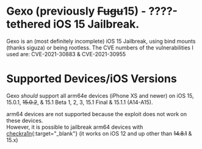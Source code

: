 # Gexo (previously ~~Fugu~~15) - ????-tethered iOS 15 Jailbreak.

Gexo is an (most definitely incomplete) iOS 15 Jailbreak, using bind mounts (thanks siguza) or being rootless.
The CVE numbers of the vulnerabilities I used are: CVE-2021-30883 & CVE-2021-30955

# Supported Devices/iOS Versions

Gexo *should* support all arm64e devices (iPhone XS and newer) on iOS 15, 15.0.1, ~~15.0.2~~, & 15.1 Beta 1, 2, 3, 15.1 Final & 15.1.1 (A14-A15).

arm64 devices are not supported because the exploit does not work on these devices.  
However, it is possible to jailbreak arm64 devices with [checkra1n](https://checkra.in){:target="_blank"} (it works on iOS 12 and up other than ~~14.8.1~~ & 15.x)
